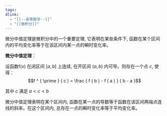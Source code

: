 ```yaml
---
tags:
dlink:
  - "[[--高等数学--]]"
  - "[[微积分]]"
---
```

微分中值定理是微积分中的一个重要定理, 它表明在某些条件下, 函数在某个区间内的平均变化率等于在该区间内某一点的瞬时变化率。

**微分中值定理**：

设函数f(x) 在闭区间 $[a,b]$ 上连续, 在开区间 $(a,b)$ 内可导。则存在一个点 $c$, 使得：
$$f ^ { \prime } ( c ) = \frac { f ( b ) - f ( a ) } { b - a }$$

其中 $c$ 满足 $a \lt c \lt b$

微分中值定理表明在某个区间内, 函数在某一点的导数等于函数在该区间两端点连线的斜率。在这个区间内, 总存在一点的瞬时变化率等于平均变化率。